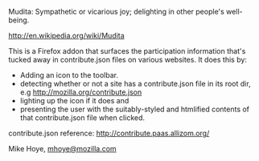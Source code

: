 
Mudita: Sympathetic or vicarious joy; delighting in other people's well-being.

http://en.wikipedia.org/wiki/Mudita

This is a Firefox addon that surfaces the participation information that's tucked away in contribute.json files
on various websites. It does this by:
- Adding an icon to the toolbar.
- detecting whether or not a site has a contribute.json file in its root dir,
  e.g http://mozilla.org/contribute.json
- lighting up the icon if it does and
- presenting the user with the suitably-styled and htmlified contents of that contribute.json file when clicked.

contribute.json reference: http://contribute.paas.allizom.org/


Mike Hoye,
mhoye@mozilla.com
